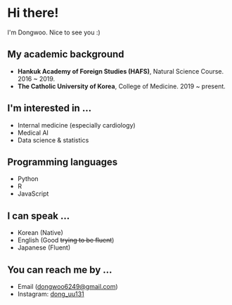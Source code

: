 <!--
DongwooKim00/DongwooKim00 is a ✨ special ✨ repository because its `README.md` (this file) appears on your GitHub profile.
You can click the Preview link to take a look at your changes.
--->
# Hi there!
I'm Dongwoo. Nice to see you :)

## My academic background
- **Hankuk Academy of Foreign Studies (HAFS)**, Natural Science Course. 2016 ~ 2019.
- **The Catholic University of Korea**, College of Medicine. 2019 ~ present.

## I'm interested in ...
- Internal medicine (especially cardiology)
- Medical AI
- Data science & statistics

## Programming languages
- Python
- R
- JavaScript

## I can speak ...
- Korean (Native)
- English (Good ~~trying to be fluent~~)
- Japanese (Fluent)

## You can reach me by ...
- Email (dongwoo6249@gmail.com)
- Instagram: [dong_uu131](https://instagram.com/dong_uu131)
